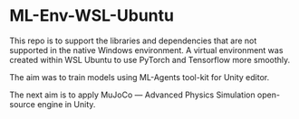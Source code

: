 # ML-Env-WSL-Ubuntu
This repo is to support the libraries and dependencies that are not supported in the native Windows environment. A virtual environment was created within WSL Ubuntu to use PyTorch and Tensorflow more smoothly.

The aim was to train models using ML-Agents tool-kit for Unity editor.

The next aim is to apply MuJoCo — Advanced Physics Simulation open-source engine in Unity.
